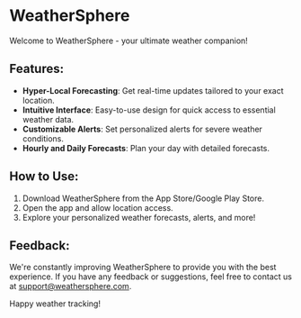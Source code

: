 # WeatherSphere

Welcome to WeatherSphere - your ultimate weather companion!

## Features:

- **Hyper-Local Forecasting**: Get real-time updates tailored to your exact location.
- **Intuitive Interface**: Easy-to-use design for quick access to essential weather data.
- **Customizable Alerts**: Set personalized alerts for severe weather conditions.
- **Hourly and Daily Forecasts**: Plan your day with detailed forecasts.

## How to Use:

1. Download WeatherSphere from the App Store/Google Play Store.
2. Open the app and allow location access.
3. Explore your personalized weather forecasts, alerts, and more!

## Feedback:

We're constantly improving WeatherSphere to provide you with the best experience. If you have any feedback or suggestions, feel free to contact us at [support@weathersphere.com](mailto:support@weathersphere.com).

Happy weather tracking!


